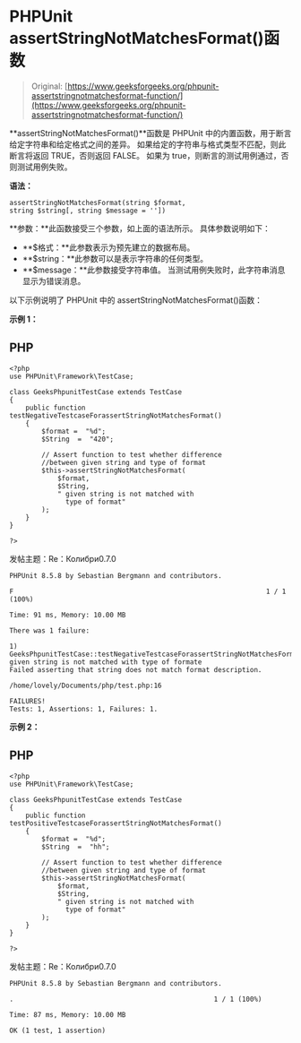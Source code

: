 # PHPUnit assertStringNotMatchesFormat()函数

> Original: [https://www.geeksforgeeks.org/phpunit-assertstringnotmatchesformat-function/](https://www.geeksforgeeks.org/phpunit-assertstringnotmatchesformat-function/)

**assertStringNotMatchesFormat()**函数是 PHPUnit 中的内置函数，用于断言给定字符串和给定格式之间的差异。 如果给定的字符串与格式类型不匹配，则此断言将返回 TRUE，否则返回 FALSE。 如果为 true，则断言的测试用例通过，否则测试用例失败。

**语法：**

```
assertStringNotMatchesFormat(string $format, 
string $string[, string $message = ''])

```

**参数：**此函数接受三个参数，如上面的语法所示。 具体参数说明如下：

*   **$格式：**此参数表示为预先建立的数据布局。
*   **$string：**此参数可以是表示字符串的任何类型。
*   **$message：**此参数接受字符串值。 当测试用例失败时，此字符串消息显示为错误消息。

以下示例说明了 PHPUnit 中的 assertStringNotMatchesFormat()函数：

**示例 1：**

## PHP

```
<?php 
use PHPUnit\Framework\TestCase; 

class GeeksPhpunitTestCase extends TestCase 
{ 
    public function testNegativeTestcaseForassertStringNotMatchesFormat()
    { 
        $format =  "%d"; 
        $String  =  "420";

        // Assert function to test whether difference
        //between given string and type of format
        $this->assertStringNotMatchesFormat(
            $format,
            $String,
            " given string is not matched with 
              type of format"
        ); 
    } 
} 

?> 
```

发帖主题：Re：Колибри0.7.0

```
PHPUnit 8.5.8 by Sebastian Bergmann and contributors.

F                                                               1 / 1 (100%)

Time: 91 ms, Memory: 10.00 MB

There was 1 failure:

1) GeeksPhpunitTestCase::testNegativeTestcaseForassertStringNotMatchesFormat
given string is not matched with type of formate
Failed asserting that string does not match format description.

/home/lovely/Documents/php/test.php:16

FAILURES!
Tests: 1, Assertions: 1, Failures: 1.

```

**示例 2：**

## PHP

```
<?php 
use PHPUnit\Framework\TestCase; 

class GeeksPhpunitTestCase extends TestCase 
{ 
    public function testPositiveTestcaseForassertStringNotMatchesFormat()
    { 
        $format =  "%d"; 
        $String  =  "hh";

        // Assert function to test whether difference
        //between given string and type of format
        $this->assertStringNotMatchesFormat(
            $format,
            $String,
            " given string is not matched with 
              type of format"
        ); 
    } 
} 

?>
```

发帖主题：Re：Колибри0.7.0

```
PHPUnit 8.5.8 by Sebastian Bergmann and contributors.

.                                                  1 / 1 (100%)

Time: 87 ms, Memory: 10.00 MB

OK (1 test, 1 assertion)

```